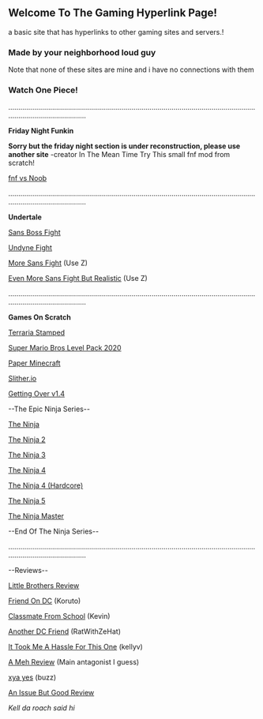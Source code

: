 ## Welcome To The Gaming Hyperlink Page!
a basic site that has hyperlinks to other gaming sites and servers.!

### Made by your neighborhood loud guy

Note that none of these sites are mine and i have no connections with them

### Watch One Piece!

...................................................................................................................................................................

**Friday Night Funkin**

**Sorry but the friday night section is under reconstruction, please use another site**
-creator
In The Mean Time Try This small fnf mod from scratch!

[fnf vs Noob](https://scratch.mit.edu/projects/481304668/)


...................................................................................................................................................................

**Undertale**

[Sans Boss Fight](https://jcw87.github.io/c2-sans-fight/)

[Undyne Fight](https://joezeng.github.io/fairdyne/)

[More Sans Fight](https://joezeng.github.io/endless-sans/) (Use Z)

[Even More Sans Fight But Realistic](https://baddy1000.github.io/Sans-Reloaded/) (Use Z)

...................................................................................................................................................................

**Games On Scratch**

[Terraria Stamped](https://scratch.mit.edu/projects/322341152/)

[Super Mario Bros Level Pack 2020](https://scratch.mit.edu/projects/334936001/)

[Paper Minecraft](https://scratch.mit.edu/projects/10128407/)

[Slither.io](https://scratch.mit.edu/projects/544213416/)

[Getting Over v1.4](https://scratch.mit.edu/projects/389464290/)

--The Epic Ninja Series--

[The Ninja](https://scratch.mit.edu/projects/22620682/)

[The Ninja 2](https://scratch.mit.edu/projects/23559041/)

[The Ninja 3](https://scratch.mit.edu/projects/36760896/)

[The Ninja 4](https://scratch.mit.edu/projects/154866875/)

[The Ninja 4 (Hardcore)](https://scratch.mit.edu/projects/166746458/)

[The Ninja 5](https://scratch.mit.edu/projects/211625762/)

[The Ninja Master](https://scratch.mit.edu/projects/322147835/)

--End Of The Ninja Series--

...................................................................................................................................................................

--Reviews--

[Little Brothers Review](https://media.discordapp.net/attachments/872468192595951637/872468338066985060/image0.png?width=400&height=223)

[Friend On DC](https://user-images.githubusercontent.com/88212436/128097999-f6f7dd87-d3f4-43d7-afc6-263641c0d8c5.png) (Koruto)

[Classmate From School](https://media.discordapp.net/attachments/869705988125642812/872252158072991834/unknown.png?width=400&height=149) (Kevin)

[Another DC Friend](https://user-images.githubusercontent.com/88212436/128097759-6e079a3a-ad93-4cf2-979a-9338e91ccfc3.png) (RatWithZeHat)

[It Took Me A Hassle For This One](https://user-images.githubusercontent.com/88212436/128097973-1748b2e6-338e-4ce4-b4e5-e58abbd36395.png) (kellyv)

[A Meh Review](https://user-images.githubusercontent.com/88212436/128101549-40b7202a-9d73-4051-9c81-ac576f7fac6a.png) (Main antagonist I guess)

[xya yes](https://media.discordapp.net/attachments/869725446558863380/872476093049876480/unknown.png) (buzz)

[An Issue But Good Review]((https://user-images.githubusercontent.com/88212436/128254757-7775df14-a7e9-4d55-b4e2-da4989591a1f.png)
)

*Kell da roach said hi*
